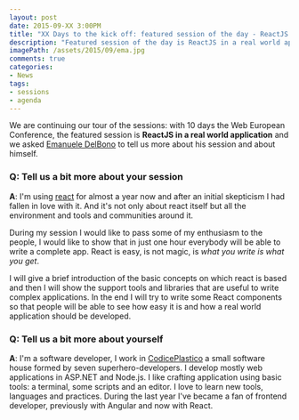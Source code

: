 ```yaml
---
layout: post
date: 2015-09-XX 3:00PM
title: "XX Days to the kick off: featured session of the day - ReactJS in a real world application by Emanuele DelBono"
description: "Featured session of the day is ReactJS in a real world application by Emanuele DelBono"
imagePath: /assets/2015/09/ema.jpg
comments: true
categories:
- News
tags:
- sessions
- agenda
---
```


We are continuing our tour of the sessions: with 10 days the Web European Conference, the featured session is **ReactJS in a real world application** and we asked [Emanuele DelBono](http://twitter.com/emadb) to tell us more about his session and about himself.

### Q: Tell us a bit more about your session
**A**: I'm using [react](https://facebook.github.io/react/) for almost a year now and after an initial skepticism I had fallen in love with it. And it's not only about react itself but all the environment and tools and communities around it.

During my session I would like to pass some of my enthusiasm to the people, I would like to show that in just one hour everybody will be able to write a complete app. React is easy, is not magic, is _what you write is what you get_.

I will give a brief introduction of the basic concepts on which react is based and then I will show the support tools and libraries that are useful to write complex applications. In the end I will try to write some React components so that people will be able to see how easy it is and how a real world application should be developed.


### Q: Tell us a bit more about yourself
**A**: I'm a software developer, I work in [CodicePlastico](http://codiceplastico.com) a small software house formed by seven superhero-developers. I develop mostly web applications in ASP.NET and Node.js. I like crafting application using basic tools: a terminal, some scripts and an editor. I love to learn new tools, languages and practices. During the last year I've became a fan of frontend developer, previously with Angular and now with React.
